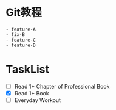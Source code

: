 # Git教程

    - feature-A
    - fix-B
    - feature-C
    - feature-D

# TaskList
- [ ] Read 1+ Chapter of Professional Book
- [x] Read 1+ Book
- [ ] Everyday Workout

